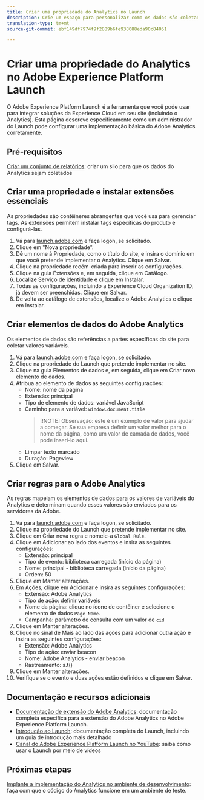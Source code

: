 ```yaml
---
title: Criar uma propriedade do Analytics no Launch
description: Crie um espaço para personalizar como os dados são coletados, usando o Adobe Experience Platform Launch.
translation-type: tm+mt
source-git-commit: ebf149df7974f9f2889b6fe938088eda90c84051

---
```



# Criar uma propriedade do Analytics no Adobe Experience Platform Launch

O Adobe Experience Platform Launch é a ferramenta que você pode usar para integrar soluções da Experience Cloud em seu site (incluindo o Analytics). Esta página descreve especificamente como um administrador do Launch pode configurar uma implementação básica do Adobe Analytics corretamente.

## Pré-requisitos

[Criar um conjunto de relatórios](/help/admin/admin-console/create-report-suite.md): criar um silo para que os dados do Analytics sejam coletados

## Criar uma propriedade e instalar extensões essenciais

As propriedades são contêineres abrangentes que você usa para gerenciar tags. As extensões permitem instalar tags específicas do produto e configurá-las.

1. Vá para [launch.adobe.com](https://launch.adobe.com) e faça logon, se solicitado.
1. Clique em &quot;Nova propriedade&quot;.
1. Dê um nome à Propriedade, como o título do site, e insira o domínio em que você pretende implementar o Analytics. Clique em Salvar.
1. Clique na propriedade recém-criada para inserir as configurações.
1. Clique na guia Extensões e, em seguida, clique em Catálogo.
1. Localize Serviço de identidade e clique em Instalar.
1. Todas as configurações, incluindo a Experience Cloud Organization ID, já devem ser preenchidas. Clique em Salvar.
1. De volta ao catálogo de extensões, localize o Adobe Analytics e clique em Instalar.

## Criar elementos de dados do Adobe Analytics

Os elementos de dados são referências a partes específicas do site para coletar valores variáveis.

1. Vá para [launch.adobe.com](https://launch.adobe.com) e faça logon, se solicitado.
2. Clique na propriedade do Launch que pretende implementar no site.
3. Clique na guia Elementos de dados e, em seguida, clique em Criar novo elemento de dados.
4. Atribua ao elemento de dados as seguintes configurações:
   * Nome: nome da página
   * Extensão: principal
   * Tipo de elemento de dados: variável JavaScript
   * Caminho para a variável: `window.document.title`
      > [!NOTE] Observação: este é um exemplo de valor para ajudar a começar. Se sua empresa definir um valor melhor para o nome da página, como um valor de camada de dados, você pode inseri-lo aqui.
   * Limpar texto marcado
   * Duração: Pageview
5. Clique em Salvar.

## Criar regras para o Adobe Analytics

As regras mapeiam os elementos de dados para os valores de variáveis do Analytics e determinam quando esses valores são enviados para os servidores da Adobe.

1. Vá para [launch.adobe.com](https://launch.adobe.com) e faça logon, se solicitado.
1. Clique na propriedade do Launch que pretende implementar no site.
1. Clique em Criar nova regra e nomeie-a `Global Rule`.
1. Clique em Adicionar ao lado dos eventos e insira as seguintes configurações:
   * Extensão: principal
   * Tipo de evento: biblioteca carregada (início da página)
   * Nome: principal - biblioteca carregada (início da página)
   * Ordem: 50
1. Clique em Manter alterações.
1. Em Ações, clique em Adicionar e insira as seguintes configurações:
   * Extensão: Adobe Analytics
   * Tipo de ação: definir variáveis
   * Nome da página: clique no ícone de contêiner e selecione o elemento de dados `Page Name`.
   * Campanha: parâmetro de consulta com um valor de `cid`
1. Clique em Manter alterações.
1. Clique no sinal de Mais ao lado das ações para adicionar outra ação e insira as seguintes configurações:
   * Extensão: Adobe Analytics
   * Tipo de ação: enviar beacon
   * Nome: Adobe Analytics - enviar beacon
   * Rastreamento: s.t()
1. Clique em Manter alterações.
1. Verifique se o evento e duas ações estão definidos e clique em Salvar.

## Documentação e recursos adicionais

* [Documentação de extensão do Adobe Analytics](https://docs.adobelaunch.com/extension-reference/web/adobe-analytics-extension): documentação completa específica para a extensão do Adobe Analytics no Adobe Experience Platform Launch.
* [Introdução ao Launch](https://docs.adobelaunch.com/getting-started): documentação completa do Launch, incluindo um guia de introdução mais detalhado
* [Canal do Adobe Experience Platform Launch no YouTube](https://www.youtube.com/channel/UCa84ntcvYhPArOBsZIRE2Jw/videos?view=0&shelf_id=0&sort=dd): saiba como usar o Launch por meio de vídeos

## Próximas etapas

[Implante a implementação do Analytics no ambiente de desenvolvimento](deploy-dev.md): faça com que o código do Analytics funcione em um ambiente de teste.
